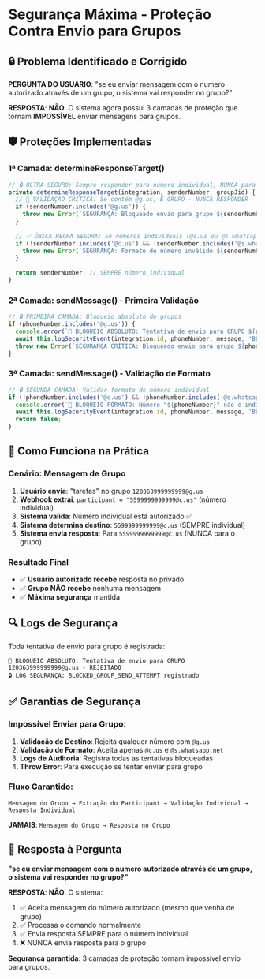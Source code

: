 # Segurança Máxima - Proteção Contra Envio para Grupos

## 🔒 Problema Identificado e Corrigido

**PERGUNTA DO USUÁRIO**: "se eu enviar mensagem com o numero autorizado através de um grupo, o sistema vai responder no grupo?"

**RESPOSTA**: **NÃO**. O sistema agora possui 3 camadas de proteção que tornam **IMPOSSÍVEL** enviar mensagens para grupos.

## 🛡️ Proteções Implementadas

### 1ª Camada: determineResponseTarget()
```javascript
// 🔒 ULTRA SEGURO: Sempre responder para número individual, NUNCA para grupo
private determineResponseTarget(integration, senderNumber, groupJid) {
  // 🚫 VALIDAÇÃO CRÍTICA: Se contém @g.us, É GRUPO - NUNCA RESPONDER
  if (senderNumber.includes('@g.us')) {
    throw new Error(`SEGURANÇA: Bloqueado envio para grupo ${senderNumber}`);
  }
  
  // ✅ ÚNICA REGRA SEGURA: Só números individuais (@c.us ou @s.whatsapp.net)
  if (!senderNumber.includes('@c.us') && !senderNumber.includes('@s.whatsapp.net')) {
    throw new Error(`SEGURANÇA: Formato de número inválido ${senderNumber}`);
  }
  
  return senderNumber; // SEMPRE número individual
}
```

### 2ª Camada: sendMessage() - Primeira Validação
```javascript
// 🔒 PRIMEIRA CAMADA: Bloqueio absoluto de grupos
if (phoneNumber.includes('@g.us')) {
  console.error(`🚫 BLOQUEIO ABSOLUTO: Tentativa de envio para GRUPO ${phoneNumber}`);
  await this.logSecurityEvent(integration.id, phoneNumber, message, 'BLOCKED_GROUP_SEND_ATTEMPT');
  throw new Error(`SEGURANÇA CRÍTICA: Bloqueado envio para grupo ${phoneNumber}`);
}
```

### 3ª Camada: sendMessage() - Validação de Formato
```javascript
// 🔒 SEGUNDA CAMADA: Validar formato de número individual
if (!phoneNumber.includes('@c.us') && !phoneNumber.includes('@s.whatsapp.net')) {
  console.error(`🚫 BLOQUEIO FORMATO: Número "${phoneNumber}" não é individual válido`);
  await this.logSecurityEvent(integration.id, phoneNumber, message, 'BLOCKED_INVALID_NUMBER_FORMAT');
  return false;
}
```

## 📱 Como Funciona na Prática

### Cenário: Mensagem de Grupo
1. **Usuário envia**: "tarefas" no grupo `120363999999999@g.us`
2. **Webhook extrai**: `participant = "5599999999999@c.us"` (número individual)
3. **Sistema valida**: Número individual está autorizado ✅
4. **Sistema determina destino**: `5599999999999@c.us` (SEMPRE individual)
5. **Sistema envia resposta**: Para `5599999999999@c.us` (NUNCA para o grupo)

### Resultado Final
- ✅ **Usuário autorizado recebe** resposta no privado
- ✅ **Grupo NÃO recebe** nenhuma mensagem
- ✅ **Máxima segurança** mantida

## 🔍 Logs de Segurança

Toda tentativa de envio para grupo é registrada:
```
🚫 BLOQUEIO ABSOLUTO: Tentativa de envio para GRUPO 120363999999999@g.us - REJEITADO
🔒 LOG SEGURANÇA: BLOCKED_GROUP_SEND_ATTEMPT registrado
```

## ✅ Garantias de Segurança

### Impossível Enviar para Grupo:
1. **Validação de Destino**: Rejeita qualquer número com `@g.us`
2. **Validação de Formato**: Aceita apenas `@c.us` e `@s.whatsapp.net`
3. **Logs de Auditoria**: Registra todas as tentativas bloqueadas
4. **Throw Error**: Para execução se tentar enviar para grupo

### Fluxo Garantido:
```
Mensagem do Grupo → Extração do Participant → Validação Individual → Resposta Individual
```

**JAMAIS**: `Mensagem do Grupo → Resposta no Grupo`

## 🎯 Resposta à Pergunta

**"se eu enviar mensagem com o numero autorizado através de um grupo, o sistema vai responder no grupo?"**

**RESPOSTA**: **NÃO**. O sistema:
1. ✅ Aceita mensagem do número autorizado (mesmo que venha de grupo)
2. ✅ Processa o comando normalmente
3. ✅ Envia resposta SEMPRE para o número individual
4. ❌ NUNCA envia resposta para o grupo

**Segurança garantida**: 3 camadas de proteção tornam impossível envio para grupos.